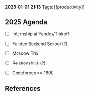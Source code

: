 **2025-01-01 21:13**
Tags: [[productivity]] 

## 2025 Agenda
- [ ] Internship at Yandex/Tinkoff
- [ ] Yandex Backend School (?)
- [ ] Moscow Trip
- [ ] Relationships (?)
- [ ] Codeforces >= 1600









## References